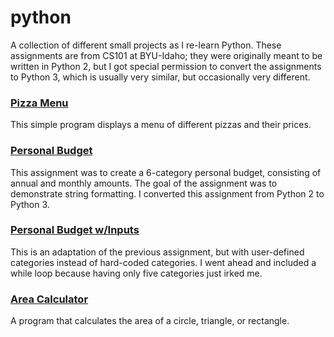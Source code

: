 # python
A collection of different small projects as I re-learn Python. These assignments are from CS101 at BYU-Idaho; they were originally meant to be written in Python 2, but I got special permission to convert the assignments to Python 3, which is usually very similar, but occasionally very different.

### [Pizza Menu](https://github.com/PorterRyan/python/blame/main/pizza_menu/pizza_menu.py)
This simple program displays a menu of different pizzas and their prices.

### [Personal Budget](https://github.com/PorterRyan/python/blame/main/personal_budget/personal_budget.py)
This assignment was to create a 6-category personal budget, consisting of annual and monthly amounts. The goal of the assignment was to demonstrate string formatting. I converted this assignment from Python 2 to Python 3.

### [Personal Budget w/Inputs](https://github.com/PorterRyan/python/blame/main/personal_budget_inputs/personal_budget_inputs.py)
This is an adaptation of the previous assignment, but with user-defined categories instead of hard-coded categories. I went ahead and included a while loop because having only five categories just irked me.

### [Area Calculator](../area_calculator/area_calculator.py)
A program that calculates the area of a circle, triangle, or rectangle.

